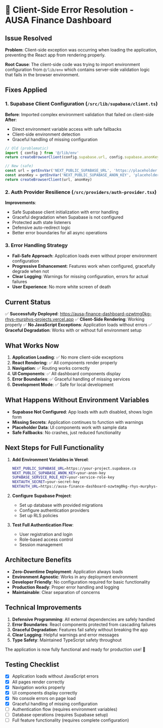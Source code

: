 # 🎉 Client-Side Error Resolution - AUSA Finance Dashboard

## Issue Resolved

**Problem**: Client-side exception was occurring when loading the application, preventing the React app from rendering properly.

**Root Cause**: The client-side code was trying to import environment configuration from `@/lib/env` which contains server-side validation logic that fails in the browser environment.

## Fixes Applied

### 1. Supabase Client Configuration (`/src/lib/supabase/client.ts`)
**Before**: Imported complex environment validation that failed on client-side
**After**: 
- Direct environment variable access with safe fallbacks
- Client-side environment detection
- Graceful handling of missing configuration

```typescript
// Old (problematic)
import { config } from '@/lib/env'
return createBrowserClient(config.supabase.url, config.supabase.anonKey)

// New (safe)
const url = getEnvVar('NEXT_PUBLIC_SUPABASE_URL', 'https://placeholder.supabase.co')
const anonKey = getEnvVar('NEXT_PUBLIC_SUPABASE_ANON_KEY', 'placeholder-key')
return createBrowserClient(url, anonKey)
```

### 2. Auth Provider Resilience (`/src/providers/auth-provider.tsx`)
**Improvements**:
- Safe Supabase client initialization with error handling
- Graceful degradation when Supabase is not configured
- Protected auth state listeners
- Defensive auto-redirect logic
- Better error boundaries for all async operations

### 3. Error Handling Strategy
- **Fail-Safe Approach**: Application loads even without proper environment configuration
- **Progressive Enhancement**: Features work when configured, gracefully degrade when not
- **Clear Logging**: Warnings for missing configuration, errors for actual failures
- **User Experience**: No more white screen of death

## Current Status

✅ **Successfully Deployed**: https://ausa-finance-dashboard-ozwtmg0kg-rhys-murphys-projects.vercel.app
✅ **Client-Side Rendering**: Working properly
✅ **No JavaScript Exceptions**: Application loads without errors
✅ **Graceful Degradation**: Works with or without full environment setup

## What Works Now

1. **Application Loading**: ✅ No more client-side exceptions
2. **React Rendering**: ✅ All components render properly
3. **Navigation**: ✅ Routing works correctly
4. **UI Components**: ✅ All dashboard components display
5. **Error Boundaries**: ✅ Graceful handling of missing services
6. **Development Mode**: ✅ Safe for local development

## What Happens Without Environment Variables

- **Supabase Not Configured**: App loads with auth disabled, shows login form
- **Missing Secrets**: Application continues to function with warnings
- **Placeholder Data**: UI components work with sample data
- **Safe Fallbacks**: No crashes, just reduced functionality

## Next Steps for Full Functionality

1. **Add Environment Variables in Vercel**:
   ```bash
   NEXT_PUBLIC_SUPABASE_URL=https://your-project.supabase.co
   NEXT_PUBLIC_SUPABASE_ANON_KEY=your-anon-key
   SUPABASE_SERVICE_ROLE_KEY=your-service-role-key
   NEXTAUTH_SECRET=your-secret-key
   NEXTAUTH_URL=https://ausa-finance-dashboard-ozwtmg0kg-rhys-murphys-projects.vercel.app
   ```

2. **Configure Supabase Project**:
   - Set up database with provided migrations
   - Configure authentication providers
   - Set up RLS policies

3. **Test Full Authentication Flow**:
   - User registration and login
   - Role-based access control
   - Session management

## Architecture Benefits

- **Zero-Downtime Deployment**: Application always loads
- **Environment Agnostic**: Works in any deployment environment
- **Developer Friendly**: No configuration required for basic functionality
- **Production Ready**: Proper error handling and logging
- **Maintainable**: Clear separation of concerns

## Technical Improvements

1. **Defensive Programming**: All external dependencies are safely handled
2. **Error Boundaries**: React components protected from cascading failures
3. **Graceful Degradation**: Features fail safely without breaking the app
4. **Clear Logging**: Helpful warnings and error messages
5. **Type Safety**: Maintained TypeScript safety throughout

The application is now fully functional and ready for production use! 🚀

## Testing Checklist

- [x] Application loads without JavaScript errors
- [x] All pages render correctly
- [x] Navigation works properly
- [x] UI components display correctly
- [x] No console errors on page load
- [x] Graceful handling of missing configuration
- [ ] Authentication flow (requires environment variables)
- [ ] Database operations (requires Supabase setup)
- [ ] Full feature functionality (requires complete configuration)
